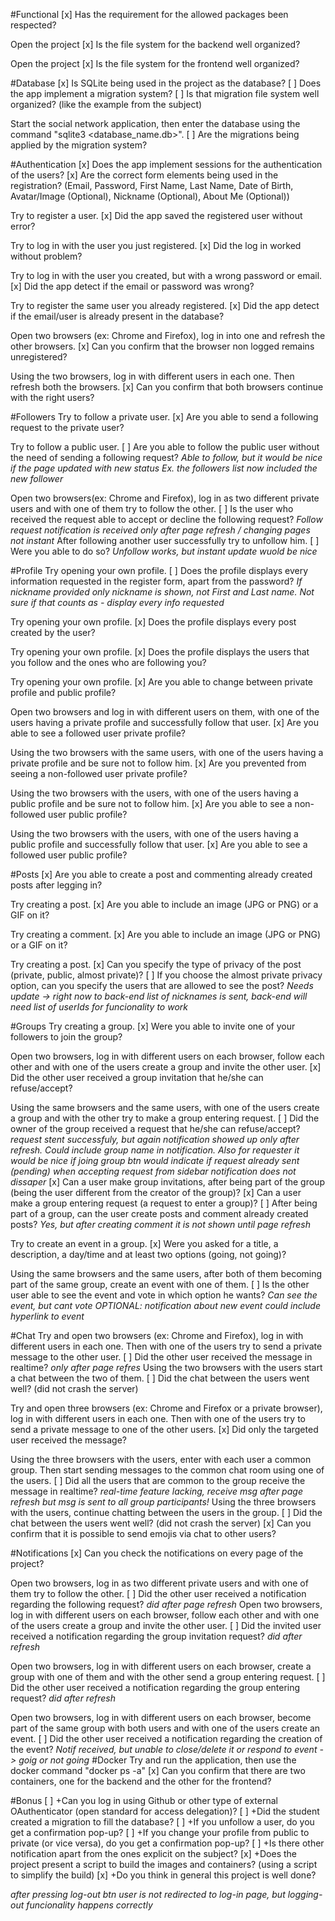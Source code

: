#Functional
[x] Has the requirement for the allowed packages been respected?

Open the project
[x] Is the file system for the backend well organized?

Open the project
[x] Is the file system for the frontend well organized?

#Database
[x] Is SQLite being used in the project as the database?
[ ] Does the app implement a migration system?
[ ] Is that migration file system well organized? (like the example from the subject)

Start the social network application, then enter the database using the command "sqlite3 <database_name.db>".
[ ] Are the migrations being applied by the migration system?

#Authentication
[x] Does the app implement sessions for the authentication of the users?
[x] Are the correct form elements being used in the registration? (Email, Password, First Name, Last Name, Date of Birth, Avatar/Image (Optional), Nickname (Optional), About Me (Optional))

Try to register a user.
[x] Did the app saved the registered user without error?

Try to log in with the user you just registered.
[x] Did the log in worked without problem?

Try to log in with the user you created, but with a wrong password or email.
[x] Did the app detect if the email or password was wrong?

Try to register the same user you already registered.
[x] Did the app detect if the email/user is already present in the database?

Open two browsers (ex: Chrome and Firefox), log in into one and refresh the other browsers.
[x] Can you confirm that the browser non logged remains unregistered?

Using the two browsers, log in with different users in each one. Then refresh both the browsers.
[x] Can you confirm that both browsers continue with the right users?

#Followers
Try to follow a private user.
[x] Are you able to send a following request to the private user?

Try to follow a public user.
[ ] Are you able to follow the public user without the need of sending a following request?
*Able to follow, but it would be nice if the page updated with new status Ex. the followers list now included the new follower*

Open two browsers(ex: Chrome and Firefox), log in as two different private users and with one of them try to follow the other.
[ ] Is the user who received the request able to accept or decline the following request?
*Follow request notification is received only after page refresh / changing pages not instant*
After following another user successfully try to unfollow him.
[ ] Were you able to do so?
*Unfollow works, but instant update wuold be nice*

#Profile
Try opening your own profile.
[ ] Does the profile displays every information requested in the register form, apart from the password?
*If nickname provided only nickname is shown, not First and Last name. Not sure if that counts as - display every info requested*

Try opening your own profile.
[x] Does the profile displays every post created by the user?

Try opening your own profile.
[x] Does the profile displays the users that you follow and the ones who are following you?

Try opening your own profile.
[x] Are you able to change between private profile and public profile?

Open two browsers and log in with different users on them, with one of the users having a private profile and successfully follow that user.
[x] Are you able to see a followed user private profile?

Using the two browsers with the same users, with one of the users having a private profile and be sure not to follow him.
[x] Are you prevented from seeing a non-followed user private profile?

Using the two browsers with the users, with one of the users having a public profile and be sure not to follow him.
[x] Are you able to see a non-followed user public profile?

Using the two browsers with the users, with one of the users having a public profile and successfully follow that user.
[x] Are you able to see a followed user public profile?

#Posts
[x] Are you able to create a post and commenting already created posts after legging in?

Try creating a post.
[x] Are you able to include an image (JPG or PNG) or a GIF on it?

Try creating a comment.
[x] Are you able to include an image (JPG or PNG) or a GIF on it?

Try creating a post.
[x] Can you specify the type of privacy of the post (private, public, almost private)?
[ ] If you choose the almost private privacy option, can you specify the users that are allowed to see the post?
*Needs update -> right now to back-end list of nicknames is sent, back-end will need list of userIds for funcionality to work*

#Groups
Try creating a group.
[x] Were you able to invite one of your followers to join the group?

Open two browsers, log in with different users on each browser, follow each other and with one of the users create a group and invite the other user.
[x] Did the other user received a group invitation that he/she can refuse/accept?

Using the same browsers and the same users, with one of the users create a group and with the other try to make a group entering request.
[ ] Did the owner of the group received a request that he/she can refuse/accept?
*request stent successfuly, but again notification showed up only after refresh. Could include group name in notification. Also for requester it would be nice if joing group btn would indicate if request already sent (pending)*
*when accepting request from sidebar notification does not dissaper*
[x] Can a user make group invitations, after being part of the group (being the user different from the creator of the group)?
[x] Can a user make a group entering request (a request to enter a group)?
[ ] After being part of a group, can the user create posts and comment already created posts?
*Yes, but after creating comment it is not shown until page refresh*

Try to create an event in a group.
[x] Were you asked for a title, a description, a day/time and at least two options (going, not going)?

Using the same browsers and the same users, after both of them becoming part of the same group, create an event with one of them.
[ ] Is the other user able to see the event and vote in which option he wants?
*Can see the event, but cant vote*
*OPTIONAL: notification about new event could include hyperlink to event*

#Chat
Try and open two browsers (ex: Chrome and Firefox), log in with different users in each one. Then with one of the users try to send a private message to the other user.
[ ] Did the other user received the message in realtime?
*only after page refres*
Using the two browsers with the users start a chat between the two of them.
[ ] Did the chat between the users went well? (did not crash the server)

Try and open three browsers (ex: Chrome and Firefox or a private browser), log in with different users in each one. Then with one of the users try to send a private message to one of the other users.
[x] Did only the targeted user received the message?

Using the three browsers with the users, enter with each user a common group. Then start sending messages to the common chat room using one of the users.
[ ] Did all the users that are common to the group receive the message in realtime?
*real-time feature lacking, receive msg after page refresh*
*but msg is sent to all group participants!*
Using the three browsers with the users, continue chatting between the users in the group.
[ ] Did the chat between the users went well? (did not crash the server)
[x] Can you confirm that it is possible to send emojis via chat to other users?

#Notifications
[x] Can you check the notifications on every page of the project?

Open two browsers, log in as two different private users and with one of them try to follow the other.
[ ] Did the other user received a notification regarding the following request?
*did after page refresh*
Open two browsers, log in with different users on each browser, follow each other and with one of the users create a group and invite the other user.
[ ] Did the invited user received a notification regarding the group invitation request?
*did after refresh*

Open two browsers, log in with different users on each browser, create a group with one of them and with the other send a group entering request.
[ ] Did the other user received a notification regarding the group entering request?
*did after refresh*

Open two browsers, log in with different users on each browser, become part of the same group with both users and with one of the users create an event.
[ ] Did the other user received a notification regarding the creation of the event?
*Notif received, but unable to close/delete it or respond to event -> goig or not going*
#Docker
Try and run the application, then use the docker command "docker ps -a"
[x] Can you confirm that there are two containers, one for the backend and the other for the frontend?

#Bonus
[ ] +Can you log in using Github or other type of external OAuthenticator (open standard for access delegation)?
[ ] +Did the student created a migration to fill the database?
[ ] +If you unfollow a user, do you get a confirmation pop-up?
[ ] +If you change your profile from public to private (or vice versa), do you get a confirmation pop-up?
[ ] +Is there other notification apart from the ones explicit on the subject?
[x] +Does the project present a script to build the images and containers? (using a script to simplify the build)
[x] +Do you think in general this project is well done?

*after pressing log-out btn user is not redirected to log-in page, but logging-out funcionality happens correctly*

